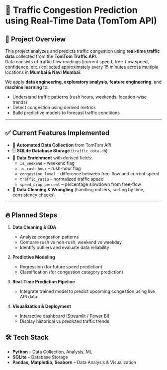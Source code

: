 # 🚦 Traffic Congestion Prediction using Real-Time Data (TomTom API)

## 📌 Project Overview
This project analyzes and predicts traffic congestion using **real-time traffic data** collected from the **TomTom Traffic API**.  
Data consists of traffic flow readings (current speed, free-flow speed, confidence, etc.) collected approximately every 15 minutes across multiple locations in **Mumbai & Navi Mumbai**.

We apply **data engineering, exploratory analysis, feature engineering**, and **machine learning** to:
- Understand traffic patterns (rush hours, weekends, location-wise trends)
- Detect congestion using derived metrics
- Build predictive models to forecast traffic conditions

---

## ✅ Current Features Implemented
- 📡 **Automated Data Collection** from TomTom API  
- 🗄 **SQLite Database Storage** (`traffic_data.db`)  
- 🔄 **Data Enrichment** with derived fields:
  - `is_weekend` – weekend flag  
  - `is_rush_hour` – rush-hour flag  
  - `congestion_level` – difference between free-flow and current speed  
  - `traffic_ratio` – normalized traffic speed  
  - `speed_drop_percent` – percentage slowdown from free-flow  
- 🧹 **Data Cleaning & Wrangling** (handling outliers, sorting by time, consistency checks)

---

## 🔥 Planned Steps
1. **Data Cleaning & EDA**
   - Analyze congestion patterns
   - Compare rush vs non-rush, weekend vs weekday
   - Identify outliers and evaluate data reliability

2. **Predictive Modeling**
   - Regression (for future speed prediction)
   - Classification (for congestion category prediction)

3. **Real-Time Prediction Pipeline**
   - Integrate trained model to predict upcoming congestion using live API data

4. **Visualization & Deployment**
   - Interactive dashboard (Streamlit / Power BI)
   - Display historical vs predicted traffic trends


## 🛠 Tech Stack
- **Python** – Data Collection, Analysis, ML  
- **SQLite** – Database Storage  
- **Pandas, Matplotlib, Seaborn** – Data Analysis & Visualization  


